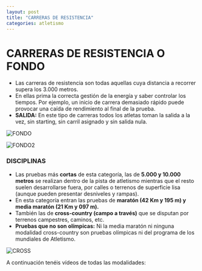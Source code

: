 ```yaml
---
layout: post
title: "CARRERAS DE RESISTENCIA"
categories: atletismo
---
```


# CARRERAS DE RESISTENCIA O FONDO

* Las carreras de resistencia son todas aquellas cuya distancia a recorrer supera los 3.000 metros. 
* En ellas prima la correcta gestión de la energía y saber controlar los tiempos. Por ejemplo, un inicio de carrera demasiado rápido puede provocar una caída de rendimiento al final de la prueba.
* **SALIDA:** En este tipo de carreras todos los atletas toman la salida a la vez, sin starting, sin carril asignado y sin salida nula.

![FONDO](https://danieledufis.github.io/images_text/atletismo_fondo.jpeg)

![FONDO2](https://danieledufis.github.io/images_text/atletismo_fondo2.jpg)

### DISCIPLINAS ##

* Las pruebas más **cortas** de esta categoría, las de **5.000 y 10.000 metros** se realizan dentro de la pista de atletismo mientras que el resto suelen desarrollarse fuera, por calles o terrenos de superficie lisa (aunque pueden presentar desniveles y rampas).
* En esta categoría entran las pruebas de **maratón (42 Km y 195 m) y media maratón (21 Km y 097 m).** 
* También las de **cross-country (campo a través)** que se disputan por terrenos campestres, caminos, etc. 
* **Pruebas que no son olímpicas:** Ni la media maratón ni ninguna modalidad cross-country son pruebas olímpicas ni del programa de los mundiales de Atletismo.

![CROSS](https://danieledufis.github.io/images_text/atletismo_fondo_cross.jpg)

A continuación tenéis vídeos de todas las modalidades:
